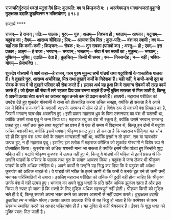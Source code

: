 **राजन्पतिर्गुरुरलं भवतां यदूनां** **दैवं प्रिय: कुलपति: क्व च किङ्करो व: ।** **अस्त्वेवमङ्ग भगवान्भजतां मुकुन्दो** **मुङ्क्षक्त ददाति कॢहचित्स्म न भक्तियोगम् ॥ १८॥** 

शब्दार्थ **** 

**राजन्—** **हे राजन्** **; पति:—** **पालक** **; गुरु:—** **गुरु** **; अलम्—** **निश्चय ही** **; भवताम्—** **आपका** **; यदूनाम्—** **यदुवंश का** **; दैवम्—** **आराध्य श्रीविग्रह** **; प्रिय:—** **अत्यन्त प्रिय मित्र** **; कुल-पति:—** **वंश का स्वामी** **; क्व च—** **यहाँ तक कि कभी-कभी** **; किङ्कर:—** **सेवक** **; व:—** **तुम सबका (पांडवों का)** **; अस्तु—** **हो** **; एवम्—** **इस प्रकार** **; अङ्ग—** **हे राजा** **; भगवान्—** **भगवान्** **; भजताम्—** **सेवा** **में रत भक्तों का** **; मुकुन्द:—** **भगवान्** **; मुक्तिम्—** **मुक्ति** **; ददाति—** **देता है** **; कॢहचित्—** **किसी भी समय** **; स्म—** **निस्सन्देह** **; न—** **नहीं** **; भक्ति-योगम्—** **प्रेमाभक्ति।** **.** 

**शुकदेव गोस्वामी ने आगे कहा—हे राजन्, परम पुरुष मुकुन्द सभी पांडवों तथा यदुवंशियों** **के वास्तविक पालक हैं। वे तुश्हारे गुरु, आराध्य अर्चाविग्रह, मित्र तथा तुश्हारे कर्मों के निदेशक** **हैं। यही नहीं, वे कभी-कभी दूत या सेवक के रूप में भी तुश्हारे परिवार की सेवा करते हैं।** **इसका अर्थ यह हुआ कि वे सामान्य सेवकों की तरह कार्य करते हैं। जो ईश्वर की सेवा में लगे** **रहकर प्रिय पात्र बनना चाहते हैं उन्हें मुक्ति सरलता से मिल जाती है, किन्तु वे अपनी प्रत्यक्ष सेवा** **करने का अवसर बहुत उनसे कम ही प्रदान करते हैं।** **तात्पर्य :** महाराज परीक्षित को उपदेश देते हुए शुकदेव गोस्वामी ने राजा को प्रोत्साहित करना उचित समझा, क्योंकि हो सकता है वे अपने मन में विविध राज-वंशों के यशस्वी *स्तर* के सश्बन्ध में सोच रहे हों। विशेष रूप से यशस्वी वंश प्रियव्रत का है, जिसमें भगवान् ऋषभदेव अवतरित हुए। इसी प्रकार महाराज ध्रुव के पिता उत्तानपाद का वंश भी यशस्वी था, क्योंकि उसमें राजा पृथु ने जन्म लिया था। महाराज रघु का वंश भी स्तुत्य है, क्योंकि उसमें भगवान् रामचन्द्र प्रकट हुए। जहाँ तक कुरु तथा यदुवंशों का प्रश्न है ये एक ही समय में विद्यमान थे, किन्तु इन दोनों में यदुवंश अधिक यशस्वी था, क्योंकि इसमें भगवान् श्रीकृष्ण प्रकट हुए। हो सकता है कि महाराज परीकि्षत यह सोच रहे हों कि कुरु वंश अन्य वंशों के समान भाग्यशाली नहीं था, क्योंकि इसमें न तो कृष्ण, राम या ऋषभदेव उत्पन्न हुए, न ही महाराज पृथु। इसलिए इस श्लोक में महाराज परीक्षित को शुकदेव गोस्वामी ने विशेष रूप से प्रोत्साहित किया। कुरुवंश को अधिक यशस्वी माना जा सकता है क्योंकि इसमें पाँच पांडव हुए जिन्होंने शुद्ध भकि्त की। यद्यपि श्रीकृष्ण कुरुवंश में उत्पन्न नहीं हुए थे, किन्तु वे पांडवों की भकि्त से इतने प्रसन्न थे कि उन्होंने पांडवों के परिवार के पालक तथा गुरु के समान आचरण किया। यदुवंश में जन्म लेकर भी श्रीकृष्ण पांडवों के प्रति अधिक स्नेहिल थे। अपने कार्यों से उन्होंने यह सिद्ध कर दिया कि वे यदुवंश की अपेक्षा कुरुवंश को अधिक चाहते थे। वे पांडवों की भक्ति के इतने ऋणी थे कि कभी वे उनके दूत बने तो कभी उन्हें भयानक परिस्थितियों से उबारा। इसलिए महाराज परीक्षित को तनिक भी दुखी नहीं होना चाहिए कि श्रीकृष्ण उनके वंश में नहीं उत्पन्न हुए। भगवान् का अपने शुद्ध भक्तों के प्रति सदैव अधिक झुकाव रहता है और इस क्रिया से स्पष्ट हो जाता है कि भक्तों के लिए मुकि्त अधिक महत्त्वपूर्ण नहीं होती। श्रीकृष्ण किसी को मुकि्त भले ही दे दें, किन्तु सबको अपना भक्त बनने का अवसर आसानी से नहीं प्रदान करते। *मुङ्क्षक्त ददाति कॢहचित् स्म न भक्ति-योगम्।* प्रत्यक्ष अथवा अप्रत्यक्ष रीति से यह सिद्ध हो जाता है कि परमेश्वर से परम सश्बन्ध स्थापित करने का आधार भकि्तयोग ही है। यह मुक्ति से कहीं श्रेयस्कर है। ईश्वर के शुद्ध भक्त को मुक्ति स्वत: मिल जाती है।  